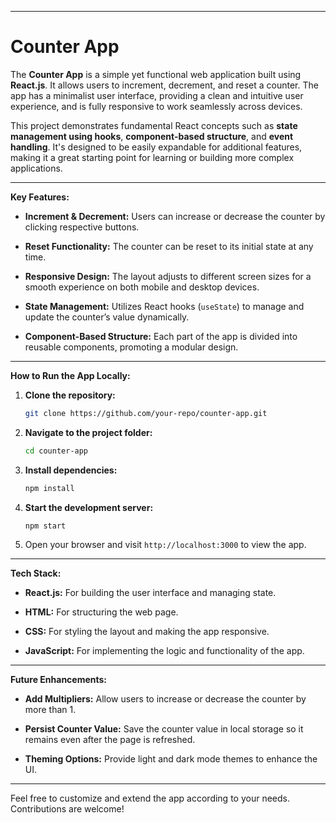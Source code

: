 
---

# Counter App

The **Counter App** is a simple yet functional web application built using **React.js**. It allows users to increment, decrement, and reset a counter. The app has a minimalist user interface, providing a clean and intuitive user experience, and is fully responsive to work seamlessly across devices.

This project demonstrates fundamental React concepts such as **state management using hooks**, **component-based structure**, and **event handling**. It's designed to be easily expandable for additional features, making it a great starting point for learning or building more complex applications.

---

**Key Features:**

- **Increment & Decrement:** Users can increase or decrease the counter by clicking respective buttons.
  
- **Reset Functionality:** The counter can be reset to its initial state at any time.

- **Responsive Design:** The layout adjusts to different screen sizes for a smooth experience on both mobile and desktop devices.

- **State Management:** Utilizes React hooks (`useState`) to manage and update the counter’s value dynamically.

- **Component-Based Structure:** Each part of the app is divided into reusable components, promoting a modular design.

---

**How to Run the App Locally:**

1. **Clone the repository:**

   ```bash
   git clone https://github.com/your-repo/counter-app.git
   ```

2. **Navigate to the project folder:**

   ```bash
   cd counter-app
   ```

3. **Install dependencies:**

   ```bash
   npm install
   ```

4. **Start the development server:**

   ```bash
   npm start
   ```

5. Open your browser and visit `http://localhost:3000` to view the app.

---

**Tech Stack:**

- **React.js:** For building the user interface and managing state.
  
- **HTML:** For structuring the web page.

- **CSS:** For styling the layout and making the app responsive.

- **JavaScript:** For implementing the logic and functionality of the app.

---

**Future Enhancements:**

- **Add Multipliers:** Allow users to increase or decrease the counter by more than 1.
  
- **Persist Counter Value:** Save the counter value in local storage so it remains even after the page is refreshed.

- **Theming Options:** Provide light and dark mode themes to enhance the UI.

---

Feel free to customize and extend the app according to your needs. Contributions are welcome!

